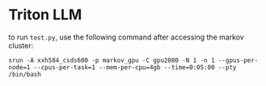 # Triton LLM

to run `test.py`, use the following command after accessing the markov cluster:

```
srun -A xxh584_csds600 -p markov_gpu -C gpu2080 -N 1 -n 1 --gpus-per-node=1 --cpus-per-task=1 --mem-per-cpu=4gb --time=0:05:00 --pty /bin/bash
```